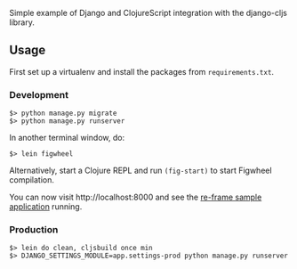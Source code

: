 Simple example of Django and ClojureScript integration with the
django-cljs library. 

## Usage

First set up a virtualenv and install the packages from `requirements.txt`.

### Development 

```shell
$> python manage.py migrate
$> python manage.py runserver
```

In another terminal window, do:

```shell
$> lein figwheel
```

Alternatively, start a Clojure REPL and run `(fig-start)` to start Figwheel compilation.

You can now visit http://localhost:8000 and see the [re-frame sample application][re-frame-sample]
running.

### Production

```shell
$> lein do clean, cljsbuild once min
$> DJANGO_SETTINGS_MODULE=app.settings-prod python manage.py runserver
```

[re-frame-sample]: https://github.com/Day8/re-frame/tree/master/examples/simple
